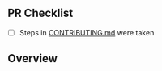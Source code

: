 <!-- 👋 Hi, thanks for sending a PR to boston-ts-website! 💖.
Please fill out all fields below and make sure each item is true and [x] checked.
Otherwise we may not be able to review your PR. -->

## PR Checklist

- [ ] Steps in [CONTRIBUTING.md](https://github.com/SquiggleTools/boston-ts-website/blob/main/.github/CONTRIBUTING.md) were taken

## Overview

<!-- Description of what is changed and how the code change does that. -->

